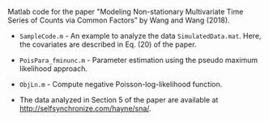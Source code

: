  
Matlab code for the paper "Modeling Non-stationary Multivariate Time Series of Counts via Common Factors” by Wang and Wang (2018).

- `SampleCode.m` - An example to analyze the data `SimulatedData.mat`. Here, the covariates are described in Eq. (20) of the paper.

- `PoisPara_fminunc.m` - Parameter estimation using the pseudo maximum likelihood approach.

- `ObjLn.m` - Compute negative Poisson-log-likelihood function.

- The data analyzed in Section 5 of the paper are available at http://selfsynchronize.com/hayne/sna/.
